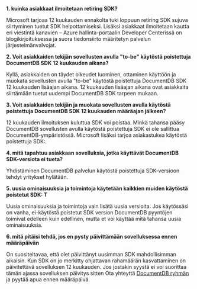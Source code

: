 **1. kuinka asiakkaat ilmoitetaan retiring SDK?**

Microsoft tarjoaa 12 kuukauden ennakolta tuki loppuun retiring SDK sujuva siirtyminen tuetut SDK helpottamiseksi. Lisäksi asiakkaat ilmoitetaan kautta eri viestintä kanavien – Azure hallinta-portaalin Developer Centerissä on blogikirjoituksessa ja suora tiedonsiirto määritetyn palvelun järjestelmänvalvojat.

**2. Voit asiakkaiden tekijän sovellusten avulla "to-be" käytöstä poistettuja DocumentDB SDK 12 kuukauden aikana?** 

Kyllä, asiakkaiden on täydet oikeudet luominen, ottaminen käyttöön ja muokata sovellusten avulla "to-be" käytöstä poistettuja DocumentDB SDK 12 kuukauden lisäajan aikana. 12 kuukauden lisäajan aikana ovat asiakkaita siirtämään tuetut uudempi DocumentDB SDK tarpeen mukaan.

**3. Voit asiakkaiden tekijän ja muokata sovellusten avulla käytöstä poistettuja DocumentDB SDK 12 kuukauden määräajan jälkeen?**

12 kuukauden ilmoituksen kuluttua SDK voi poistaa. Minkä tahansa pääsy DocumentDB sovellusten avulla käytöstä poistettuja SDK ei ole sallittua DocumentDB-ympäristössä. Microsoft lisäksi tarjoa asiakastukea käytöstä poistettuja SDK:.

**4. mitä tapahtuu asiakkaan sovelluksia, jotka käyttävät DocumentDB SDK-versiota ei tueta?**

Yhdistäminen DocumentDB palvelun käytöstä poistettuja SDK-versioon tehdyt yritykset hylätään. 

**5. uusia ominaisuuksia ja toimintoja käytetään kaikkien muiden käytöstä poistetut SDK: T**

Uusia ominaisuuksia ja toimintoja vain lisätä uusia versioita. Jos käytössäsi on vanha, ei-käytöstä poistetut SDK version DocumentDB pyyntöjen toimivat edelleen kuin edellinen, mutta et voi käyttää mitä tahansa uusia ominaisuuksia.  

**6. mitä pitäisi tehdä, jos en pysty päivittämään sovelluksessa ennen määräpäivän**

On suositeltavaa, että olet päivittänyt uusimman SDK mahdollisimman aikaisin. Kun SDK on jo merkitty ohjattavan rahamäärän kasvattaminen on päivitettävä sovelluksen 12 kuukauden. Jos jostakin syystä ei voi suorittaa tämän ajassa sovelluksen päivitys sitten Ota yhteyttä [DocumentDB ryhmän](mailto:askdocdb@microsoft.com) ja pyytää apua ennen määräpäivä.
